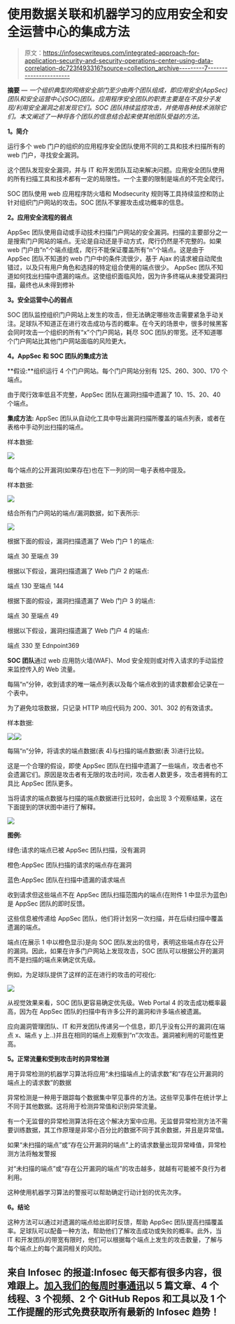 # 使用数据关联和机器学习的应用安全和安全运营中心的集成方法

> 原文：<https://infosecwriteups.com/integrated-approach-for-application-security-and-security-operations-center-using-data-correlation-dc723f493316?source=collection_archive---------7----------------------->

**摘要** — *一个组织典型的网络安全部门至少由两个团队组成，即应用安全(AppSec)团队和安全运营中心(SOC)团队。应用程序安全团队的职责主要是在不良分子发现/利用安全漏洞之前发现它们。SOC 团队持续监控攻击，并使用各种技术消除它们。本文阐述了一种将各个团队的信息结合起来使其他团队受益的方法。*

**1。简介**

运行多个 web 门户的组织的应用程序安全团队使用不同的工具和技术扫描所有的 web 门户，寻找安全漏洞。

这个团队发现安全漏洞，并与 IT 和开发团队互动来解决问题。应用安全团队使用的所有扫描工具和技术都有一定的局限性。一个主要的限制是端点的不完全爬行。

SOC 团队使用 web 应用程序防火墙和 Modsecurity 规则等工具持续监控和防止针对组织门户网站的攻击。SOC 团队不掌握攻击成功概率的信息。

**2。应用安全流程的弱点**

AppSec 团队使用自动或手动技术扫描门户网站的安全漏洞。扫描的主要部分之一是搜索门户网站的端点。无论是自动还是手动方式，爬行仍然是不完整的。如果 web 门户由“n”个端点组成，爬行不能保证覆盖所有“n”个端点。这是由于 AppSec 团队不知道的 web 门户中的条件流很少，基于 Ajax 的请求被自动爬虫错过，以及只有用户角色和选择的特定组合使用的端点很少。
AppSec 团队不知道如何找出扫描中遗漏的端点。这使组织面临风险，因为许多终端从未接受漏洞扫描，最终也从未得到修补

**3。安全运营中心的弱点**

SOC 团队监控组织门户网站上发生的攻击，但无法确定哪些攻击需要紧急手动关注。足球队不知道正在进行攻击成功与否的概率。在今天的场景中，很多时候黑客会同时攻击一个组织的所有“x”个门户网站，耗尽 SOC 团队的带宽。还不知道哪个门户网站比其他门户网站面临的风险更大。

**4。AppSec 和 SOC 团队的集成方法**

**假设:**组织运行 4 个门户网站。每个门户网站分别有 125、260、300、170 个端点。

由于爬行效率低且不完整，AppSec 团队在漏洞扫描中遗漏了 10、15、20、40 个端点。

**集成方法:** AppSec 团队从自动化工具中导出漏洞扫描所覆盖的端点列表，或者在表格中手动列出扫描的端点。

样本数据:

![](img/836d223771e9ae7265853c7b68e5e720.png)

每个端点的公开漏洞(如果存在)也在下一列的同一电子表格中提及。

样本数据:

![](img/442126f9d9b5c18906b3434c89239ab9.png)

结合所有门户网站的端点/漏洞数据，如下表所示:

![](img/b2f0c34252b6d850461fa3ff36fd927e.png)

根据下面的假设，漏洞扫描遗漏了 Web 门户 1 的端点:

端点 30 至端点 39

根据以下假设，漏洞扫描遗漏了 Web 门户 2 的端点:

端点 130 至端点 144

根据下面的假设，漏洞扫描遗漏了 Web 门户 3 的端点:

端点 30 至端点 49

根据以下假设，漏洞扫描遗漏了 Web 门户 4 的端点:

端点 330 至 Ednpoint369

**SOC 团队**通过 web 应用防火墙(WAF)、Mod 安全规则或对传入请求的手动监控来监控传入的 Web 流量。

每隔“n”分钟，收到请求的唯一端点列表以及每个端点收到的请求数都会记录在一个表中。

为了避免垃圾数据，只记录 HTTP 响应代码为 200、301、302 的有效请求。

样本数据:

![](img/cfbc3246dc65812cff3380d3cfca1e40.png)![](img/f9f413ebc6f57f56eb225eb4f86ece91.png)

每隔“n”分钟，将请求的端点数据(表 4)与扫描的端点数据(表 3)进行比较。

这是一个合理的假设，即使 AppSec 团队在扫描中遗漏了一些端点，攻击者也不会遗漏它们。原因是攻击者有无限的攻击时间，攻击者人数更多，攻击者拥有的工具比 AppSec 团队更多。

当将请求的端点数据与扫描的端点数据进行比较时，会出现 3 个观察结果，这在下面提到的饼状图中进行了解释。

![](img/161ee8adb8793492577c9f64e396dc9b.png)

**图例:**

绿色:请求的端点已被 AppSec 团队扫描，没有漏洞

橙色:AppSec 团队扫描的请求的端点存在漏洞

蓝色:AppSec 团队在扫描中遗漏的请求端点

收到请求但这些端点不在 AppSec 团队扫描范围内的端点(在附件 1 中显示为蓝色)是 AppSec 团队的即时反馈。

这些信息被传递给 AppSec 团队，他们将计划另一次扫描，并在后续扫描中覆盖遗漏的端点。

端点(在展示 1 中以橙色显示)是向 SOC 团队发出的信号，表明这些端点存在公开的漏洞。因此，如果在许多门户网站上发现攻击，SOC 团队可以根据公开的漏洞而不是扫描的端点来确定优先级。

例如，为足球队提供了这样的正在进行的攻击的可视化:

![](img/90a242471de5d6298d841f12b80e0073.png)

从视觉效果来看，SOC 团队更容易确定优先级。Web Portal 4 的攻击成功概率最高，因为在 AppSec 团队的扫描中有许多公开的漏洞和许多端点被遗漏。

应向漏洞管理团队、IT 和开发团队传递另一个信息，即几乎没有公开的漏洞(在端点 x、端点 y 上..)并且在相同的端点上观察到“n”次攻击。漏洞被利用的可能性更高。

**5。正常流量和受到攻击时的异常检测**

用于异常检测的机器学习算法将应用“未扫描端点上的请求数”和“存在公开漏洞的端点上的请求数”的数据

异常检测是一种用于跟踪每个数据集中罕见事件的方法。这些罕见事件在统计学上不同于其他数据。这将用于检测异常值和识别异常流量。

有一个无监督的异常检测算法将在这个解决方案中应用。无监督异常检测方法不需要训练数据，其工作原理是非常小百分比的数据不同于其余数据，并且是异常值。

如果“未扫描的端点”或“存在公开漏洞的端点”上的请求数量出现异常峰值，异常检测方法将触发警报

对“未扫描的端点”或“存在公开漏洞的端点”的攻击越多，就越有可能被不良行为者利用。

这种使用机器学习算法的警报可以帮助确定行动计划的优先次序。

**6。结论**

这种方法可以通过对遗漏的端点给出即时反馈，帮助 AppSec 团队提高扫描覆盖率。足球队可以配备一种方法，帮助他们了解攻击成功或失败的概率。此外，当 IT 和开发团队的带宽有限时，他们可以根据每个端点上发生的攻击数量，了解与每个端点上的每个漏洞相关的风险。

## 来自 Infosec 的报道:Infosec 每天都有很多内容，很难跟上。[加入我们的每周时事通讯](https://weekly.infosecwriteups.com/)以 5 篇文章、4 个线程、3 个视频、2 个 GitHub Repos 和工具以及 1 个工作提醒的形式免费获取所有最新的 Infosec 趋势！